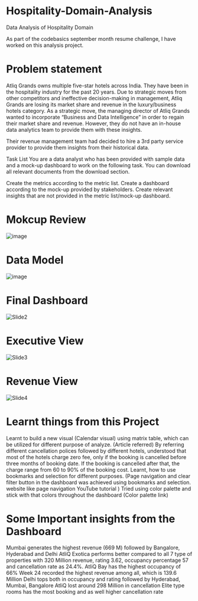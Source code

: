 # Hospitality-Domain-Analysis
Data Analysis of Hospitality Domain

As part of the codebasics september month resume challenge, I have worked on this analysis project.

# Problem statement
Atliq Grands owns multiple five-star hotels across India. They have been in the hospitality industry for the past 20 years. Due to strategic moves from other competitors and ineffective decision-making in management, Atliq Grands are losing its market share and revenue in the luxury/business hotels category. As a strategic move, the managing director of Atliq Grands wanted to incorporate “Business and Data Intelligence” in order to regain their market share and revenue. However, they do not have an in-house data analytics team to provide them with these insights.

Their revenue management team had decided to hire a 3rd party service provider to provide them insights from their historical data.

Task List
You are a data analyst who has been provided with sample data and a mock-up dashboard to work on the following task. You can download all relevant documents from the download section.

Create the metrics according to the metric list.
Create a dashboard according to the mock-up provided by stakeholders.
Create relevant insights that are not provided in the metric list/mock-up dashboard.

# Mokcup Review
![image](https://github.com/Vicky111-cmf/Hospitality-Domain-Analysis/assets/83051983/cc35eff2-2272-4328-9f9d-5bb1e0ffb639)

# Data Model
![image](https://github.com/Vicky111-cmf/Hospitality-Domain-Analysis/assets/83051983/7c405af9-751d-474b-a750-74edb6c3eda6)

# Final Dashboard
![Slide2](https://github.com/Vicky111-cmf/Hospitality-Domain-Analysis/assets/83051983/6ea5d2e0-fa8a-4bd0-b80a-c2dfc12b848e)

# Executive View
![Slide3](https://github.com/Vicky111-cmf/Hospitality-Domain-Analysis/assets/83051983/b101bf89-aeb5-41c7-9595-a3ac5acaba2c)
# Revenue View
![Slide4](https://github.com/Vicky111-cmf/Hospitality-Domain-Analysis/assets/83051983/14707991-3f00-4c56-8ae7-58fba011f40e)

# Learnt things from this Project
Learnt to build a new visual (Calendar visual) using matrix table, which can be utilized for different purpose of analyze. (Article referred)
By referring different cancellation polices followed by different hotels, understood that most of the hotels charge zero fee, only if the booking is cancelled before three months of booking date. If the booking is cancelled after that, the charge range from 60 to 90% of the booking cost.
Learnt, how to use bookmarks and selection for different purposes. (Page navigation and clear filter button in the dashboard was achieved using bookmarks and selection. website like page navigation YouTube tutorial )
Tried using color palette and stick with that colors throughout the dashboard (Color palette link)


# Some Important insights from the Dashboard
Mumbai generates the highest revenue (669 M) followed by Bangalore, Hyderabad and Delhi
AtliQ Exotica performs better compared to all 7 type of properties with 320 Million revenue, rating 3.62, occupancy percentage 57 and cancellation rate as 24.4%.
AtliQ Bay has the highest occupancy of 66%
Week 24 recorded the highest revenue among all, which is 139.6 Million
Delhi tops both in occupancy and rating followed by Hyderabad, Mumbai, Bangalore
AtliQ lost around 298 Million in cancellation
Elite type rooms has the most booking and as well higher cancellation rate


